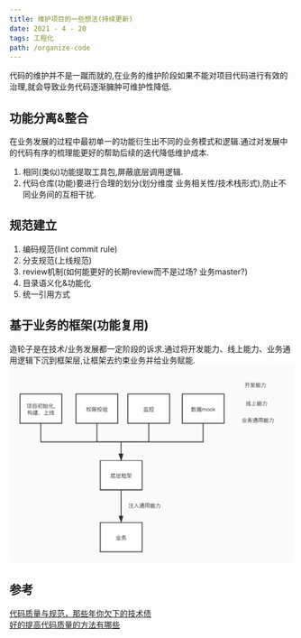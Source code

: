 ```yaml
---
title: 维护项目的一些想法(持续更新)
date: 2021 - 4 - 20
tags: 工程化
path: /organize-code
---
```


代码的维护并不是一蹴而就的,在业务的维护阶段如果不能对项目代码进行有效的治理,就会导致业务代码逐渐臃肿可维护性降低.
## 功能分离&整合
在业务发展的过程中最初单一的功能衍生出不同的业务模式和逻辑.通过对发展中的代码有序的梳理能更好的帮助后续的迭代降低维护成本.
1. 相同(类似)功能提取工具包,屏蔽底层调用逻辑.
2. 代码仓库(功能)要进行合理的划分(划分维度 业务相关性/技术栈形式),防止不同业务间的互相干扰.

## 规范建立
1. 编码规范(lint commit rule)
2. 分支规范(上线规范)
3. review机制(如何能更好的长期review而不是过场? 业务master?)
4. 目录语义化&功能化
5. 统一引用方式

## 基于业务的框架(功能复用)
造轮子是在技术/业务发展都一定阶段的诉求.通过将开发能力、线上能力、业务通用逻辑下沉到框架层,让框架去约束业务并给业务赋能.
![框架能力](./organizeCode/frameWork.jpg)
## 参考
[代码质量与规范，那些年你欠下的技术债](https://juejin.im/post/5b3ae175f265da63252c2f21)  
[好的提高代码质量的方法有哪些](https://www.zhihu.com/question/20017545)